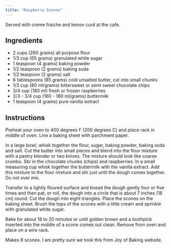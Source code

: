```yaml
---
title: "Raspberry Scones"
---
```


Served with creme fraiche and lemon curd at the cafe. 

## Ingredients

* 2 cups (260 grams) all purpose flour
* 1/3 cup (65 grams) granulated white sugar
* 1 teaspoon (4 grams) baking powder
* 1/2 teaspoon (2 grams) baking soda
* 1/2 teaspoon (2 grams) salt
* 6 tablespoons (85 grams) cold unsalted butter, cut into small chunks
* 1/3 cup (80 ml/grams) bittersweet or semi sweet chocolate chips
* 3/4 cup (180 ml) fresh or frozen raspberries
* 2/3 - 3/4 cup (160 - 180 ml/grams) buttermilk
* 1 teaspoon (4 grams) pure vanilla extract

## Instructions

Preheat your oven to 400 degrees F (200 degrees C) and place rack in middle of oven. Line a baking sheet with parchment paper. 

In a large bowl, whisk together the flour, sugar, baking powder, baking soda and salt. Cut the butter into small pieces and blend into the flour mixture with a pastry blender or two knives. The mixture should look like coarse crumbs.  Stir in the chocolate chunks (chips) and raspberries. In a small measuring cup whisk together the buttermilk with the vanilla extract. Add this mixture to the flour mixture and stir just until the dough comes together. Do not over mix.

Transfer to a lightly floured surface and knead the dough gently four or five times and then pat, or roll, the dough into a circle that is about 7 inches (18 cm) round. Cut the dough into eight triangles. Place the scones on the baking sheet. Brush the tops of the scones with a little cream and sprinkle with granulated white sugar.

Bake for about 18 to 20 minutes or until golden brown and a toothpick inserted into the middle of a scone comes out clean. Remove from oven and place on a wire rack.

Makes 8 scones. I am pretty sure we took this from Joy of Baking website. 